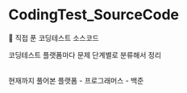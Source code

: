 # CodingTest_SourceCode
📄 직접 푼 코딩테스트 소스코드

코딩테스트 플랫폼마다 문제 단계별로 분류해서 정리

<br>
현재까지 풀어본 플랫폼
- 프로그래머스
- 백준
